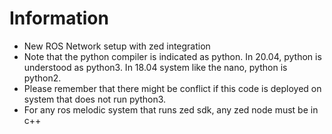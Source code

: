 # Information
  - New ROS Network setup with zed integration
  - Note that the python compiler is indicated as python. In 20.04, python is understood as python3. In 18.04 system like the nano, python is python2.
  - Please remember that there might be conflict if this code is deployed on system that does not run python3.
  - For any ros melodic system that runs zed sdk, any zed node must be in c++
